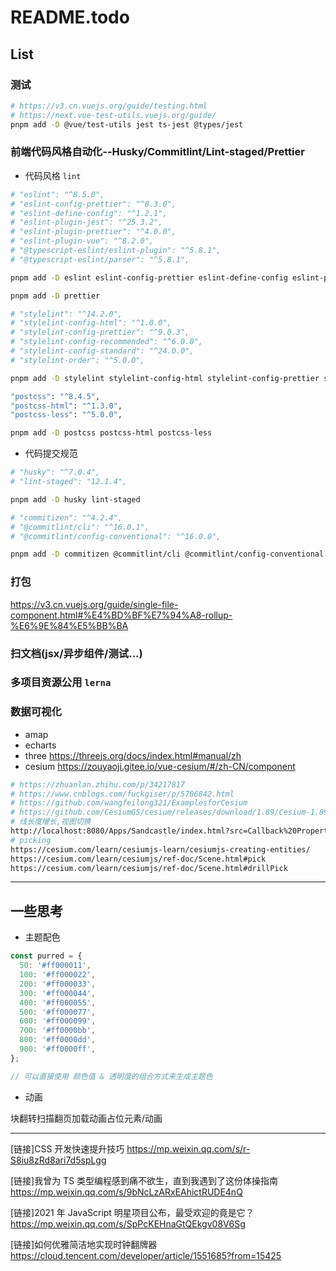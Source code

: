 # README.todo

## List

### 测试

```sh
# https://v3.cn.vuejs.org/guide/testing.html
# https://next.vue-test-utils.vuejs.org/guide/
pnpm add -D @vue/test-utils jest ts-jest @types/jest
```

### 前端代码风格自动化--Husky/Commitlint/Lint-staged/Prettier

- 代码风格 `lint`

```sh
# "eslint": "^8.5.0",
# "eslint-config-prettier": "^8.3.0",
# "eslint-define-config": "^1.2.1",
# "eslint-plugin-jest": "^25.3.2",
# "eslint-plugin-prettier": "^4.0.0",
# "eslint-plugin-vue": "^8.2.0",
# "@typescript-eslint/eslint-plugin": "^5.8.1",
# "@typescript-eslint/parser": "^5.8.1",

pnpm add -D eslint eslint-config-prettier eslint-define-config eslint-plugin-jest eslint-plugin-prettier eslint-plugin-vue @typescript-eslint/eslint-plugin @typescript-eslint/parser

pnpm add -D prettier

# "stylelint": "^14.2.0",
# "stylelint-config-html": "^1.0.0",
# "stylelint-config-prettier": "^9.0.3",
# "stylelint-config-recommended": "^6.0.0",
# "stylelint-config-standard": "^24.0.0",
# "stylelint-order": "^5.0.0",

pnpm add -D stylelint stylelint-config-html stylelint-config-prettier stylelint-config-recommended stylelint-config-standard stylelint-order

"postcss": "^8.4.5",
"postcss-html": "^1.3.0",
"postcss-less": "^5.0.0",

pnpm add -D postcss postcss-html postcss-less
```

- 代码提交规范

```sh
# "husky": "^7.0.4",
# "lint-staged": "12.1.4",

pnpm add -D husky lint-staged

# "commitizen": "^4.2.4",
# "@commitlint/cli": "^16.0.1",
# "@commitlint/config-conventional": "^16.0.0",

pnpm add -D commitizen @commitlint/cli @commitlint/config-conventional
```

### 打包

https://v3.cn.vuejs.org/guide/single-file-component.html#%E4%BD%BF%E7%94%A8-rollup-%E6%9E%84%E5%BB%BA

### 扫文档(jsx/异步组件/测试...)

### 多项目资源公用 `lerna`

### 数据可视化

- amap
- echarts
- three https://threejs.org/docs/index.html#manual/zh
- cesium https://zouyaoji.gitee.io/vue-cesium/#/zh-CN/component

```sh
# https://zhuanlan.zhihu.com/p/34217817
# https://www.cnblogs.com/fuckgiser/p/5706842.html
# https://github.com/wangfeilong321/ExamplesforCesium
# https://github.com/CesiumGS/cesium/releases/download/1.89/Cesium-1.89.zip
# 线长度增长,视图切换
http://localhost:8080/Apps/Sandcastle/index.html?src=Callback%20Property.html
# picking
https://cesium.com/learn/cesiumjs-learn/cesiumjs-creating-entities/
https://cesium.com/learn/cesiumjs/ref-doc/Scene.html#pick
https://cesium.com/learn/cesiumjs/ref-doc/Scene.html#drillPick
```

---

## 一些思考

- 主题配色

```js
const purred = {
  50: '#ff000011',
  100: '#ff000022',
  200: '#ff000033',
  300: '#ff000044',
  400: '#ff000055',
  500: '#ff000077',
  600: '#ff000099',
  700: '#ff0000bb',
  800: '#ff0000dd',
  900: '#ff0000ff',
};

// 可以直接使用 颜色值 & 透明度的组合方式来生成主题色
```

- 动画

块翻转扫描翻页加载动画占位元素/动画

---

[链接]CSS 开发快速提升技巧 https://mp.weixin.qq.com/s/r-S8iu8zRd8ari7d5spLgg

[链接]我曾为 TS 类型编程感到痛不欲生，直到我遇到了这份体操指南 https://mp.weixin.qq.com/s/9bNcLzARxEAhictRUDE4nQ

[链接]2021 年 JavaScript 明星项目公布，最受欢迎的竟是它？ https://mp.weixin.qq.com/s/SpPcKEHnaGtQEkgv08V6Sg

[链接]如何优雅简洁地实现时钟翻牌器 https://cloud.tencent.com/developer/article/1551685?from=15425
